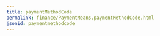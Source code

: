 ```yaml
---
title: paymentMethodCode
permalink: finance/PaymentMeans.paymentMethodCode.html
jsonid: paymentmethodcode
---
```

